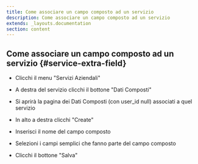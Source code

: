 ```yaml
---
title: Come associare un campo composto ad un servizio
description: Come associare un campo composto ad un servizio
extends: _layouts.documentation
section: content
---
```


## Come associare un campo composto ad un servizio {#service-extra-field}

- Clicchi il menu "Servizi Aziendali"

- A destra del servizio clicchi il bottone "Dati Composti"

- Si aprirà la pagina dei Dati Composti (con user_id null) associati a quel servizio

- In alto a destra clicchi "Create"

- Inserisci il nome del campo composto

- Selezioni i campi semplici che fanno parte del campo composto 

- Clicchi il bottone "Salva"